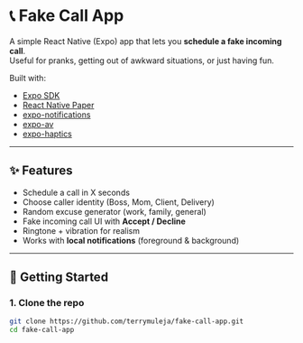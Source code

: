 # 📞 Fake Call App

A simple React Native (Expo) app that lets you **schedule a fake incoming call**.  
Useful for pranks, getting out of awkward situations, or just having fun.  

Built with:
- [Expo SDK](https://docs.expo.dev/)
- [React Native Paper](https://callstack.github.io/react-native-paper/)
- [expo-notifications](https://docs.expo.dev/versions/latest/sdk/notifications/)
- [expo-av](https://docs.expo.dev/versions/latest/sdk/av/)
- [expo-haptics](https://docs.expo.dev/versions/latest/sdk/haptics/)

---

## ✨ Features
- Schedule a call in X seconds  
- Choose caller identity (Boss, Mom, Client, Delivery)  
- Random excuse generator (work, family, general)  
- Fake incoming call UI with **Accept / Decline**  
- Ringtone + vibration for realism  
- Works with **local notifications** (foreground & background)  

---

## 🚀 Getting Started

### 1. Clone the repo
```bash
git clone https://github.com/terrymuleja/fake-call-app.git
cd fake-call-app
